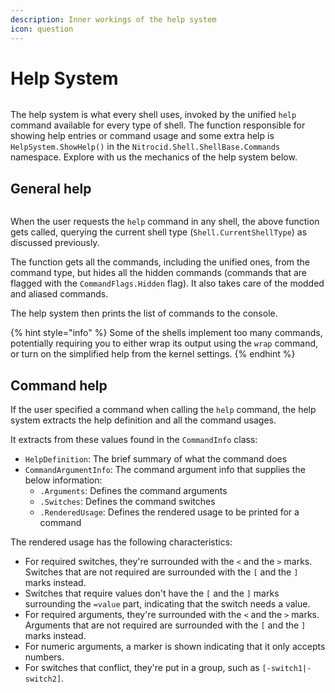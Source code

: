 ```yaml
---
description: Inner workings of the help system
icon: question
---
```


# Help System

<figure><img src="https://github.com/Aptivi-Stable-Docs/nks-manual-0.1.0/blob/main/.gitbook/assets/102-shell.png" alt=""><figcaption></figcaption></figure>

The help system is what every shell uses, invoked by the unified `help` command available for every type of shell. The function responsible for showing help entries or command usage and some extra help is `HelpSystem.ShowHelp()` in the `Nitrocid.Shell.ShellBase.Commands` namespace. Explore with us the mechanics of the help system below.

## General help

<figure><img src="https://github.com/Aptivi-Stable-Docs/nks-manual-0.1.0/blob/main/.gitbook/assets/103-shell.png" alt=""><figcaption></figcaption></figure>

When the user requests the `help` command in any shell, the above function gets called, querying the current shell type (`Shell.CurrentShellType`) as discussed previously.

The function gets all the commands, including the unified ones, from the command type, but hides all the hidden commands (commands that are flagged with the `CommandFlags.Hidden` flag). It also takes care of the modded and aliased commands.

The help system then prints the list of commands to the console.

{% hint style="info" %}
Some of the shells implement too many commands, potentially requiring you to either wrap its output using the `wrap` command, or turn on the simplified help from the kernel settings.
{% endhint %}

## Command help

If the user specified a command when calling the `help` command, the help system extracts the help definition and all the command usages.

It extracts from these values found in the `CommandInfo` class:

* `HelpDefinition`: The brief summary of what the command does
* `CommandArgumentInfo`: The command argument info that supplies the below information:
  * `.Arguments`: Defines the command arguments
  * `.Switches`: Defines the command switches
  * `.RenderedUsage`: Defines the rendered usage to be printed for a command

The rendered usage has the following characteristics:

* For required switches, they're surrounded with the `<` and the `>` marks. Switches that are not required are surrounded with the `[` and the `]` marks instead.
* Switches that require values don't have the `[` and the `]` marks surrounding the `=value` part, indicating that the switch needs a value.
* For required arguments, they're surrounded with the `<` and the `>` marks. Arguments that are not required are surrounded with the `[` and the `]` marks instead.
* For numeric arguments, a marker is shown indicating that it only accepts numbers.
* For switches that conflict, they're put in a group, such as `[-switch1|-switch2]`.
